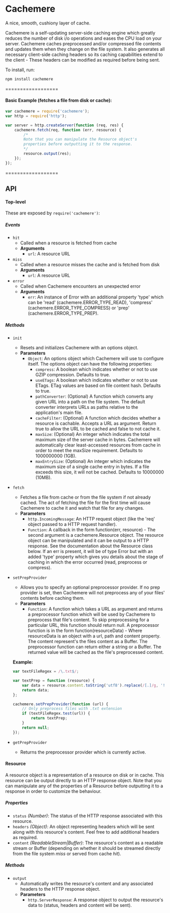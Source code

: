 Cachemere
======

A nice, smooth, cushiony layer of cache.

Cachemere is a self-updating server-side caching engine which greatly reduces the number of disk i/o operations and eases the CPU load on your server.
Cachemere caches preprocessed and/or compressed file contents and updates them when they change on the file system.
It also generates all necessary client-side caching headers so its caching capabilities extend to the client - These headers can be modified as required before being sent.

To install, run:

```bash
npm install cachemere
```

==================

#### Basic Example (fetches a file from disk or cache):

```js
var cachemere = require('cachemere');
var http = require('http');

var server = http.createServer(function (req, res) {
    cachemere.fetch(req, function (err, resource) {
		/*
		Note that you can manipulate the Resource object's 
		properties before outputting it to the response.
		*/
        resource.output(res);
    });
});
```

==================

## API

#### Top-level

These are exposed by `require('cachemere')`:

##### Events

- `hit`
	- Called when a resource is fetched from cache
	- **Arguments**
		- `url`: A resource URL
- `miss`
	- Called when a resource misses the cache and is fetched from disk
	- **Arguments**
		- `url`: A resource URL
- `error`
	- Called when Cachemere encounters an unexpected error
	- **Arguments**
		- `err`: An instance of Error with an additional property 'type' which can be 'read' (cachemere.ERROR_TYPE_READ), 'compress' (cachemere.ERROR_TYPE_COMPRESS) or 'prep' (cachemere.ERROR_TYPE_PREP).

##### Methods

- `init`
	- Resets and initializes Cachemere with an options object.
	- **Parameters**
		- `Object`: An options object which Cachemere will use to configure itself.
		The options object can have the following properties:
			- `compress`: A boolean which indicates whether or not to use GZIP compression. Defaults to true.
			- `useETags`: A boolean which indicates whether or not to use ETags. ETag values are based on file content hash. Defaults to true.
			- `pathConverter`: (Optional) A function which converts any given URL into a path on the file system. The default converter interprets URLs as paths relative to the application's main file.
			- `cacheFilter`: (Optional) A function which decides whether a resource is cachable. Accepts a URL as argument. Return true to allow the URL to be cached and false to not cache it.
			- `maxSize`: (Optional) An integer which indicates the total maximum size of the server cache in bytes. Cachemere will automatically clear least-accessed resources from cache in order to meet the maxSize requirement. Defaults to 1000000000 (1GB).
			- `maxEntrySize`: (Optional) An integer which indicates the maximum size of a single cache entry in bytes. If a file exceeds this size, it will not be cached. Defaults to 10000000 (10MB).
			
- `fetch`
	- Fetches a file from cache or from the file system if not already cached. The act of fetching the file for the first time will cause Cachemere to cache it and watch that file for any changes.
	- **Parameters**
		- `http.IncomingMessage`: An HTTP request object (like the 'req' object passed to a HTTP request handler).
		- `Function`: A callback in the form function(err, resource) - The second argument is a cachemere.Resource object. The resource object can be manipulated and it can be output to a HTTP response. See the documentation about the Resource class below.
		If an err is present, it will be of type Error but with an added 'type' property which gives you details about the stage of caching in which the error occurred (read, preprocess or compress).

- `setPrepProvider`
	- Allows you to specify an optional preprocessor provider. If no prep provider is set, then Cachemere will not preprocess any of your files' contents before caching them.
	- **Parameters**
		- `Function`: A function which takes a URL as argument and returns a preprocessor function which will be used by Cachemere to preprocess that file's content. To skip preprocessing for a particular URL, this function should return null.
		A preprocessor function is in the form function(resourceData) - Where resourceData is an object with a url, path and content property. The content represent's the files content as a Buffer. The preprocessor function can return either a string or a Buffer.
		The returned value will be cached as the file's preprocessed content.

	**Example:**

	```js
	var textFileRegex = /\.txt$/;

	var textPrep = function (resource) {
		var data = resource.content.toString('utf8').replace(/[.]/g, '!');
		return data;
	};

	cachemere.setPrepProvider(function (url) {
		// Only preprocess files with .txt extension
		if (textFileRegex.test(url)) {
			return textPrep;
		}
		return null;
	});
	```

- `getPrepProvider`
	- Returns the preprocessor provider which is currently active.

	
#### Resource

A resource object is a representation of a resource on disk or in cache.
This resource can be output directly to an HTTP response object.
Note that you can manipulate any of the properties of a Resource before outputting it to a response in order to customize the behaviour.

##### Properties

- `status` _(Number)_: The status of the HTTP response associated with this resource.
- `headers` _(Object)_: An object representing headers which will be sent along with this resource's content. Feel free to add additional headers as required.
- `content` _(ReadableStream|Buffer)_: The resource's content as a readable stream or Buffer (depending on whether it should be streamed directly from the file system *miss* or served from cache *hit*).

##### Methods

- `output`
	- Automatically writes the resource's content and any associated headers to the HTTP response object.
	- **Parameters**
		- `http.ServerResponse`: A response object to output the resource's data to (status, headers and content will be sent).